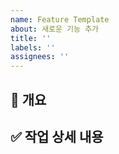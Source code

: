 ```yaml
---
name: Feature Template
about: 새로운 기능 추가
title: ''
labels: ''
assignees: ''
---
```


## 📌 개요

## ✅ 작업 상세 내용

